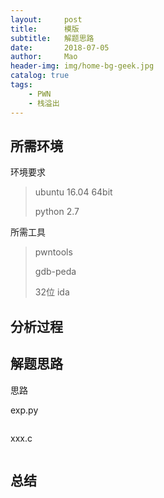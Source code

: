 ```yaml
---
layout:     post
title:      模版
subtitle:   解题思路
date:       2018-07-05
author:     Mao
header-img: img/home-bg-geek.jpg
catalog: true
tags:
    - PWN
    - 栈溢出
---
```




## 所需环境

环境要求

> ubuntu 16.04 64bit
>
> python 2.7



所需工具

> pwntools
>
> gdb-peda
>
> 32位 ida





## 分析过程





## 解题思路

思路



exp.py

```

```



xxx.c

```

```



## 总结




